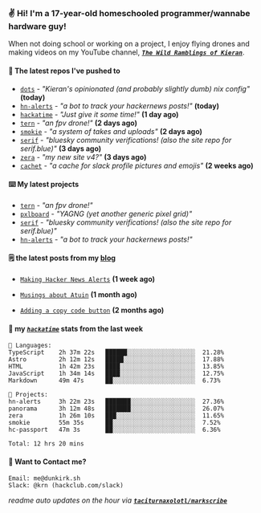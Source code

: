### ✌️ Hi! I'm a 17-year-old homeschooled programmer/wannabe hardware guy!

When not doing school or working on a project, I enjoy flying drones and making videos on my YouTube channel, [**_`The Wild Ramblings of Kieran`_**](https://youtube.com/@kieran.rambles).

#### 👷 The latest repos I've pushed to

- [`dots`](https://github.com/taciturnaxolotl/dots) - _"Kieran's opinionated (and probably slightly dumb) nix config"_ **(today)**
- [`hn-alerts`](https://github.com/taciturnaxolotl/hn-alerts) - _"a bot to track your hackernews posts!"_ **(today)**
- [`hackatime`](https://github.com/hackclub/hackatime) - _"Just give it some time!"_ **(1 day ago)**
- [`tern`](https://github.com/taciturnaxolotl/tern) - _"an fpv drone!"_ **(2 days ago)**
- [`smokie`](https://github.com/taciturnaxolotl/smokie) - _"a system of takes and uploads"_ **(2 days ago)**
- [`serif`](https://github.com/taciturnaxolotl/serif) - _"bluesky community verifications! (also the site repo for serif.blue)"_ **(3 days ago)**
- [`zera`](https://github.com/taciturnaxolotl/zera) - _"my new site v4?"_ **(3 days ago)**
- [`cachet`](https://github.com/taciturnaxolotl/cachet) - _"a cache for slack profile pictures and emojis"_ **(2 weeks ago)**

#### ⌨️ My latest projects

- [`tern`](https://github.com/taciturnaxolotl/tern) - _"an fpv drone!"_
- [`pxlboard`](https://github.com/taciturnaxolotl/pxlboard) - _"YAGNG (yet another generic pixel grid)"_
- [`serif`](https://github.com/taciturnaxolotl/serif) - _"bluesky community verifications! (also the site repo for serif.blue)"_
- [`hn-alerts`](https://github.com/taciturnaxolotl/hn-alerts) - _"a bot to track your hackernews posts!"_

#### 🗒️ the latest posts from my [blog](https://dunkirk.sh)

- [`Making Hacker News Alerts`](https://dunkirk.sh/blog/hn-alerts/) **(1 week ago)**

- [`Musings about Atuin`](https://dunkirk.sh/blog/atuin/) **(1 month ago)**

- [`Adding a copy code button`](https://dunkirk.sh/blog/adding-a-copy-button/) **(2 months ago)**



#### 📡 my [_`hackatime`_](https://waka.hackclub.com) stats from the last week

```text
💾 Languages:
TypeScript    2h 37m 22s   ██████░░░░░░░░░░░░░░░░░░░  21.28%
Astro         2h 12m 12s   █████░░░░░░░░░░░░░░░░░░░░  17.88%
HTML          1h 42m 23s   ████░░░░░░░░░░░░░░░░░░░░░  13.85%
JavaScript    1h 34m 14s   ████░░░░░░░░░░░░░░░░░░░░░  12.75%
Markdown      49m 47s      ██░░░░░░░░░░░░░░░░░░░░░░░  6.73%

💼 Projects:
hn-alerts     3h 22m 23s   ███████░░░░░░░░░░░░░░░░░░  27.36%
panorama      3h 12m 48s   ███████░░░░░░░░░░░░░░░░░░  26.07%
zera          1h 26m 10s   ███░░░░░░░░░░░░░░░░░░░░░░  11.65%
smokie        55m 35s      ██░░░░░░░░░░░░░░░░░░░░░░░  7.52%
hc-passport   47m 3s       ██░░░░░░░░░░░░░░░░░░░░░░░  6.36%

Total: 12 hrs 20 mins
```

#### 📮 Want to Contact me?

```text
Email: me@dunkirk.sh
Slack: @krn (hackclub.com/slack)
```

_readme auto updates on the hour via [**`taciturnaxolotl/markscribe`**](https://github.com/taciturnaxolotl/markscribe)_
